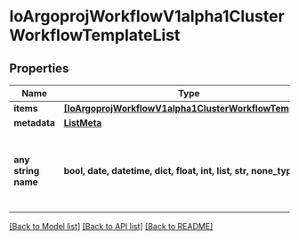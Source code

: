 # IoArgoprojWorkflowV1alpha1ClusterWorkflowTemplateList


## Properties
Name | Type | Description | Notes
------------ | ------------- | ------------- | -------------
**items** | [**[IoArgoprojWorkflowV1alpha1ClusterWorkflowTemplate]**](IoArgoprojWorkflowV1alpha1ClusterWorkflowTemplate.md) |  | [optional] 
**metadata** | [**ListMeta**](ListMeta.md) |  | [optional] 
**any string name** | **bool, date, datetime, dict, float, int, list, str, none_type** | any string name can be used but the value must be the correct type | [optional]

[[Back to Model list]](../README.md#documentation-for-models) [[Back to API list]](../README.md#documentation-for-api-endpoints) [[Back to README]](../README.md)



